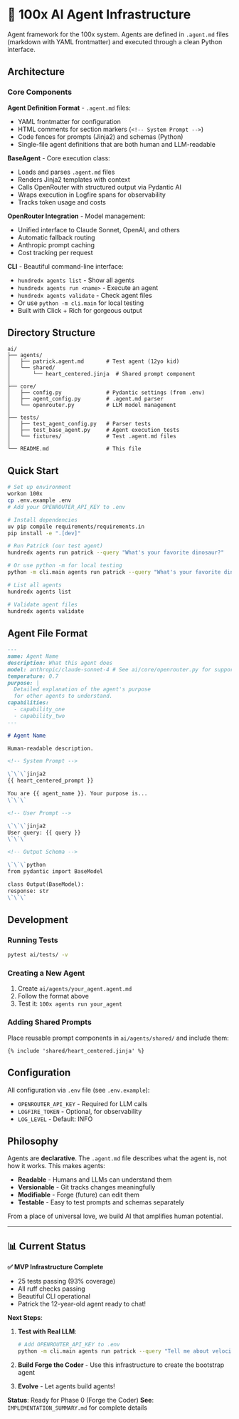 # 🤖 100x AI Agent Infrastructure

Agent framework for the 100x system. Agents are defined in `.agent.md` files (markdown with YAML frontmatter) and executed through a clean Python interface.

## Architecture

### Core Components

**Agent Definition Format** - `.agent.md` files:

- YAML frontmatter for configuration
- HTML comments for section markers (`<!-- System Prompt -->`)
- Code fences for prompts (Jinja2) and schemas (Python)
- Single-file agent definitions that are both human and LLM-readable

**BaseAgent** - Core execution class:

- Loads and parses `.agent.md` files
- Renders Jinja2 templates with context
- Calls OpenRouter with structured output via Pydantic AI
- Wraps execution in Logfire spans for observability
- Tracks token usage and costs

**OpenRouter Integration** - Model management:

- Unified interface to Claude Sonnet, OpenAI, and others
- Automatic fallback routing
- Anthropic prompt caching
- Cost tracking per request

**CLI** - Beautiful command-line interface:

- `hundredx agents list` - Show all agents
- `hundredx agents run <name>` - Execute an agent
- `hundredx agents validate` - Check agent files
- Or use `python -m cli.main` for local testing
- Built with Click + Rich for gorgeous output

## Directory Structure

```
ai/
├── agents/
│   ├── patrick.agent.md       # Test agent (12yo kid)
│   └── shared/
│       └── heart_centered.jinja  # Shared prompt component
│
├── core/
│   ├── config.py              # Pydantic settings (from .env)
│   ├── agent_config.py        # .agent.md parser
│   └── openrouter.py          # LLM model management
│
├── tests/
│   ├── test_agent_config.py   # Parser tests
│   ├── test_base_agent.py     # Agent execution tests
│   └── fixtures/              # Test .agent.md files
│
└── README.md                  # This file
```

## Quick Start

```bash
# Set up environment
workon 100x
cp .env.example .env
# Add your OPENROUTER_API_KEY to .env

# Install dependencies
uv pip compile requirements/requirements.in
pip install -e ".[dev]"

# Run Patrick (our test agent)
hundredx agents run patrick --query "What's your favorite dinosaur?"

# Or use python -m for local testing
python -m cli.main agents run patrick --query "What's your favorite dinosaur?"

# List all agents
hundredx agents list

# Validate agent files
hundredx agents validate
```

## Agent File Format

```markdown
---
name: Agent Name
description: What this agent does
model: anthropic/claude-sonnet-4 # See ai/core/openrouter.py for supported models
temperature: 0.7
purpose: |
  Detailed explanation of the agent's purpose
  for other agents to understand.
capabilities:
  - capability_one
  - capability_two
---

# Agent Name

Human-readable description.

<!-- System Prompt -->

\`\`\`jinja2
{{ heart_centered_prompt }}

You are {{ agent_name }}. Your purpose is...
\`\`\`

<!-- User Prompt -->

\`\`\`jinja2
User query: {{ query }}
\`\`\`

<!-- Output Schema -->

\`\`\`python
from pydantic import BaseModel

class Output(BaseModel):
response: str
\`\`\`
```

## Development

### Running Tests

```bash
pytest ai/tests/ -v
```

### Creating a New Agent

1. Create `ai/agents/your_agent.agent.md`
2. Follow the format above
3. Test it: `100x agents run your_agent`

### Adding Shared Prompts

Place reusable prompt components in `ai/agents/shared/` and include them:

```jinja2
{% include 'shared/heart_centered.jinja' %}
```

## Configuration

All configuration via `.env` file (see `.env.example`):

- `OPENROUTER_API_KEY` - Required for LLM calls
- `LOGFIRE_TOKEN` - Optional, for observability
- `LOG_LEVEL` - Default: INFO

## Philosophy

Agents are **declarative**. The `.agent.md` file describes what the agent is, not how it works. This makes agents:

- **Readable** - Humans and LLMs can understand them
- **Versionable** - Git tracks changes meaningfully
- **Modifiable** - Forge (future) can edit them
- **Testable** - Easy to test prompts and schemas separately

From a place of universal love, we build AI that amplifies human potential.

---

## 📊 Current Status

**✅ MVP Infrastructure Complete**

- 25 tests passing (93% coverage)
- All ruff checks passing
- Beautiful CLI operational
- Patrick the 12-year-old agent ready to chat!

**Next Steps**:

1. **Test with Real LLM**:

   ```bash
   # Add OPENROUTER_API_KEY to .env
   python -m cli.main agents run patrick --query "Tell me about velociraptors!"
   ```

2. **Build Forge the Coder** - Use this infrastructure to create the bootstrap agent
3. **Evolve** - Let agents build agents!

**Status**: Ready for Phase 0 (Forge the Coder)
**See**: `IMPLEMENTATION_SUMMARY.md` for complete details
